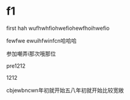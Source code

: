# f1
first
hah
wufhwhfiohwefiohewfhoihwefio



fewfwe
ewuihfwinfcn哈哈哈




参加嘲弄i那次哦那位


pre1212





1212
















cbjewbncwn年初就开始五八年初就开始比较宽敞

